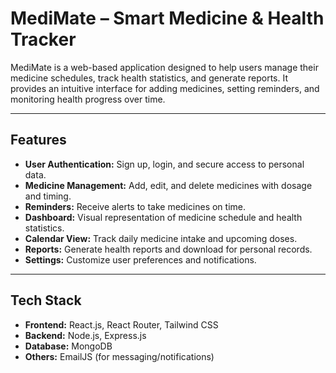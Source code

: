 # MediMate – Smart Medicine & Health Tracker

MediMate is a web-based application designed to help users manage their medicine schedules, track health statistics, and generate reports. It provides an intuitive interface for adding medicines, setting reminders, and monitoring health progress over time.

---

## Features

- **User Authentication:** Sign up, login, and secure access to personal data.
- **Medicine Management:** Add, edit, and delete medicines with dosage and timing.
- **Reminders:** Receive alerts to take medicines on time.
- **Dashboard:** Visual representation of medicine schedule and health statistics.
- **Calendar View:** Track daily medicine intake and upcoming doses.
- **Reports:** Generate health reports and download for personal records.
- **Settings:** Customize user preferences and notifications.

---

## Tech Stack

- **Frontend:** React.js, React Router, Tailwind CSS
- **Backend:** Node.js, Express.js
- **Database:** MongoDB
- **Others:** EmailJS (for messaging/notifications)

